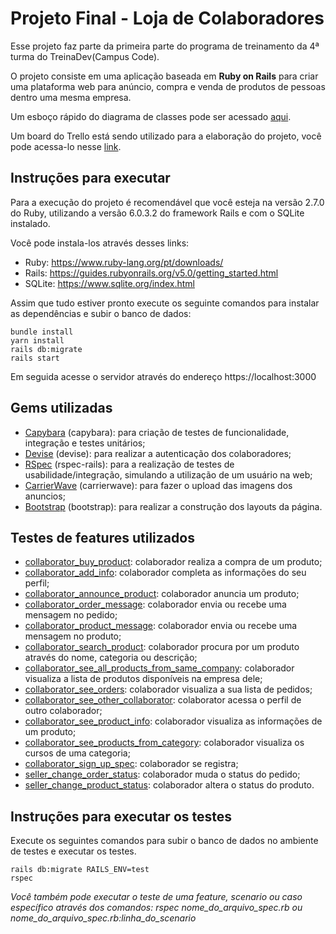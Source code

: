 # Projeto Final - Loja de Colaboradores

Esse projeto faz parte da primeira parte do programa de treinamento da 4ª turma do TreinaDev(Campus Code).

O projeto consiste em uma aplicação baseada em **Ruby on Rails** para criar uma plataforma web para anúncio, compra e venda de produtos de pessoas dentro uma mesma empresa.

Um esboço rápido do diagrama de classes pode ser acessado [aqui](./diagrams/class_diagram_sketch.png).

Um board do Trello está sendo utilizado para a elaboração do projeto, você pode acessa-lo nesse [link](https://trello.com/b/ruL0xNhc/projeto-treinadev).

## Instruções para executar
Para a execução do projeto é recomendável que você esteja na versão 2.7.0 do Ruby, utilizando a versão 6.0.3.2 do framework Rails e com o SQLite instalado.

Você pode instala-los através desses links:
* Ruby: https://www.ruby-lang.org/pt/downloads/
* Rails: https://guides.rubyonrails.org/v5.0/getting_started.html
* SQLite: https://www.sqlite.org/index.html

Assim que tudo estiver pronto execute os seguinte comandos para instalar as dependências e subir o banco de dados:
```
bundle install
yarn install
rails db:migrate
rails start
```
Em seguida acesse o servidor através do endereço https://localhost:3000

## Gems utilizadas
* [Capybara](https://github.com/teamcapybara/capybara) (capybara): para criação de testes de funcionalidade, integração e testes unitários;
* [Devise](https://github.com/heartcombo/devise) (devise): para realizar a autenticação dos colaboradores;
* [RSpec](https://github.com/rspec/rspec-rails) (rspec-rails): para a realização de testes de usabilidade/integração, simulando a utilização de um usuário na web;
* [CarrierWave](https://github.com/carrierwaveuploader/carrierwave) (carrierwave): para fazer o upload das imagens dos anuncios;
* [Bootstrap](https://github.com/twbs/bootstrap-rubygem) (bootstrap): para realizar a construção dos layouts da página.

## Testes de features utilizados
* [collaborator_buy_product](./spec/features/collaborator_buy_product_spec.rb): colaborador realiza a compra de um produto;
* [collaborator_add_info](./spec/features/collaborator_add_info_spec.rb): colaborador completa as informações do seu perfil;
* [collaborator_announce_product](./spec/features/collaborator_announce_product_spec.rb): colaborador anuncia um produto;
* [collaborator_order_message](./spec/features/collaborator_order_message_spec.rb): colaborador envia ou recebe uma mensagem no pedido;
* [collaborator_product_message](./spec/features/collaborator_product_message_spec.rb): colaborador envia ou recebe uma mensagem no produto;
* [collaborator_search_product](./spec/features/collaborator_search_product_spec.rb): colaborador procura por um produto através do nome, categoria ou descrição;
* [collaborator_see_all_products_from_same_company](./spec/features/collaborator_see_all_products_from_same_company_spec.rb): colaborador visualiza a lista de produtos disponíveis na empresa dele;
* [collaborator_see_orders](./spec/features/collaborator_see_orders_spec.rb): colaborador visualiza a sua lista de pedidos;
* [collaborator_see_other_collaborator](./spec/features/collaborator_see_other_collaborator_spec.rb): colaborator acessa o perfil de outro colaborador;
* [collaborator_see_product_info](./spec/features/collaborator_see_product_info_spec.rb): colaborador visualiza as informações de um produto;
* [collaborator_see_products_from_category](./spec/featurescollaborator_see_products_from_category_spec.rb): colaborador visualiza os cursos de uma categoria;
* [collaborator_sign_up_spec](./spec/features/collaborator_sign_up_spec.rb): colaborador se registra;
* [seller_change_order_status](./spec/features/seller_change_order_status_spec.rb): colaborador muda o status do pedido;
* [seller_change_product_status](./spec/features/seller_change_product_status_spec.rb): colaborador altera o status do produto.

## Instruções para executar os testes

Execute os seguintes comandos para subir o banco de dados no ambiente de testes e executar os testes.

```
rails db:migrate RAILS_ENV=test
rspec
```

*Você também pode executar o teste de uma feature, scenario ou caso específico através dos comandos: rspec nome_do_arquivo_spec.rb ou nome_do_arquivo_spec.rb:linha_do_scenario*


